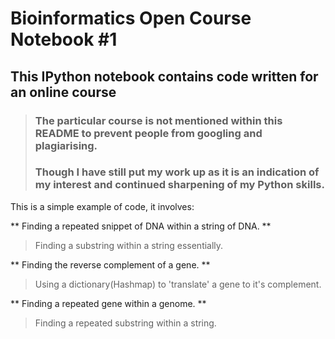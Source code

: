 # Bioinformatics Open Course Notebook #1

## This IPython notebook contains code written for an online course
> ### The particular course is not mentioned within this README to prevent people from googling and plagiarising.
> ### Though I have still put my work up as it is an indication of my interest and continued sharpening of my Python skills.

This is a simple example of code, it involves:

** Finding a repeated snippet of DNA within a string of DNA. **
> Finding a substring within a string essentially.

** Finding the reverse complement of a gene. **
> Using a dictionary(Hashmap) to 'translate' a gene to it's complement.

** Finding a repeated gene within a genome. **
> Finding a repeated substring within a string.

